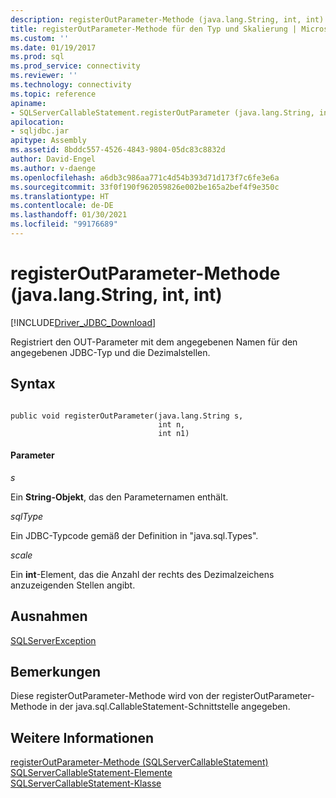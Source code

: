 ```yaml
---
description: registerOutParameter-Methode (java.lang.String, int, int)
title: registerOutParameter-Methode für den Typ und Skalierung | Microsoft-Dokumentation
ms.custom: ''
ms.date: 01/19/2017
ms.prod: sql
ms.prod_service: connectivity
ms.reviewer: ''
ms.technology: connectivity
ms.topic: reference
apiname:
- SQLServerCallableStatement.registerOutParameter (java.lang.String, int, int)
apilocation:
- sqljdbc.jar
apitype: Assembly
ms.assetid: 8bddc557-4526-4843-9804-05dc83c8832d
author: David-Engel
ms.author: v-daenge
ms.openlocfilehash: a6db3c986aa771c4d54b393d71d173f7c6fe3e6a
ms.sourcegitcommit: 33f0f190f962059826e002be165a2bef4f9e350c
ms.translationtype: HT
ms.contentlocale: de-DE
ms.lasthandoff: 01/30/2021
ms.locfileid: "99176689"
---
```

# <a name="registeroutparameter-method-javalangstring-int-int"></a>registerOutParameter-Methode (java.lang.String, int, int)
[!INCLUDE[Driver_JDBC_Download](../../../includes/driver_jdbc_download.md)]

  Registriert den OUT-Parameter mit dem angegebenen Namen für den angegebenen JDBC-Typ und die Dezimalstellen.  
  
## <a name="syntax"></a>Syntax  
  
```  
  
public void registerOutParameter(java.lang.String s,  
                                 int n,  
                                 int n1)  
```  
  
#### <a name="parameters"></a>Parameter  
 *s*  
  
 Ein **String-Objekt**, das den Parameternamen enthält.  
  
 *sqlType*  
  
 Ein JDBC-Typcode gemäß der Definition in "java.sql.Types".  
  
 *scale*  
  
 Ein **int**-Element, das die Anzahl der rechts des Dezimalzeichens anzuzeigenden Stellen angibt.  
  
## <a name="exceptions"></a>Ausnahmen  
 [SQLServerException](../../../connect/jdbc/reference/sqlserverexception-class.md)  
  
## <a name="remarks"></a>Bemerkungen  
 Diese registerOutParameter-Methode wird von der registerOutParameter-Methode in der java.sql.CallableStatement-Schnittstelle angegeben.  
  
## <a name="see-also"></a>Weitere Informationen  
 [registerOutParameter-Methode &#40;SQLServerCallableStatement&#41;](../../../connect/jdbc/reference/registeroutparameter-method-sqlservercallablestatement.md)   
 [SQLServerCallableStatement-Elemente](../../../connect/jdbc/reference/sqlservercallablestatement-members.md)   
 [SQLServerCallableStatement-Klasse](../../../connect/jdbc/reference/sqlservercallablestatement-class.md)  
  
  
